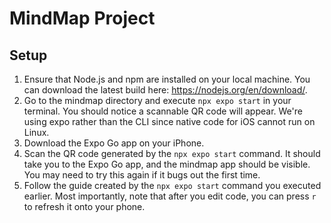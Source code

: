 # MindMap Project

## Setup
1. Ensure that Node.js and npm are installed on your local machine. You can download the latest build here:  https://nodejs.org/en/download/.
2. Go to the mindmap directory and execute `npx expo start` in your terminal. You should notice a scannable QR code will appear. We're using expo rather than the CLI since native code for iOS cannot run on Linux.
3. Download the Expo Go app on your iPhone.
4. Scan the QR code generated by the `npx expo start` command. It should take you to the Expo Go app, and the mindmap app should be visible. You may need to try this again if it bugs out the first time.
5. Follow the guide created by the `npx expo start` command you executed earlier. Most importantly, note that after you edit code, you can press `r` to refresh it onto your phone.
